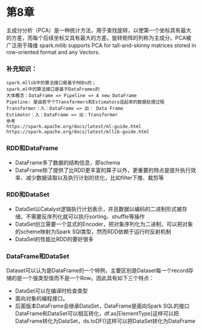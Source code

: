 #  第8章
主成分分析（PCA）是一种统计方法，用于查找旋转，以使第一个坐标具有最大的方差，而每个后续坐标又具有最大的方差。旋转矩阵的列称为主成分。PCA被广泛用于降维
spark.mllib supports PCA for tall-and-skinny matrices stored in row-oriented format and any Vectors.
### 补充知识：
    spark.mllib中的算法接口是基于RDDs的；
    spark.ml中的算法接口是基于DataFrames的
    大体概念：DataFrame => Pipeline => A new DataFrame
    Pipeline: 是由若干个Transformers和Estimators连起来的数据处理过程
    Transformer：入：DataFrame => 出： Data Frame
    Estimator：入：DataFrame => 出：Transformer
    参考 
    https://spark.apache.org/docs/latest/ml-guide.html
    https://spark.apache.org/docs/latest/mllib-guide.html
### RDD和DataFrame
* DataFrame多了数据的结构信息，即schema
* DataFrame除了提供了比RDD更丰富的算子以外，更重要的特点是提升执行效率、减少数据读取以及执行计划的优化，比如filter下推、裁剪等
### RDD和DataSet
* DataSet以Catalyst逻辑执行计划表示，并且数据以编码的二进制形式被存储，不需要反序列化就可以执行sorting、shuffle等操作
* DataSet创立需要一个显式的Encoder，把对象序列化为二进制，可以把对象的scheme映射为Spark SQl类型，然而RDD依赖于运行时反射机制
* DataSet的性能比RDD的要好很多
### DataFrame和DataSet
Dataset可以认为是DataFrame的一个特例，主要区别是Dataset每一个record存储的是一个强类型值而不是一个Row。因此具有如下三个特点：
* DataSet可以在编译时检查类型
* 面向对象的编程接口。
* 后面版本DataFrame会继承DataSet，DataFrame是面向Spark SQL的接口
DataFrame和DataSet可以相互转化，df.as[ElementType]这样可以把DataFrame转化为DataSet，ds.toDF()这样可以把DataSet转化为DataFrame
